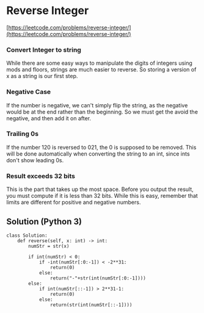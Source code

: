 # Reverse Integer

[https://leetcode.com/problems/reverse-integer/](https://leetcode.com/problems/reverse-integer/)

### Convert Integer to string

While there are some easy ways to manipulate the digits of integers using mods and floors, strings are much easier to reverse. So storing a version of x as a string is our first step.

### Negative Case

If the number is negative, we can't simply flip the string, as the negative would be at the end rather than the beginning. So we must get the avoid the negative, and then add it on after.

### Trailing 0s

If the number 120 is reversed to 021, the 0 is supposed to be removed. This will be done automatically when converting the string to an int, since ints don't show leading 0s.

### Result exceeds 32 bits

This is the part that takes up the most space. Before you output the result, you must compute if it is less than 32 bits. While this is easy, remember that limits are different for positive and negative numbers.

## Solution (Python 3)
```
class Solution:
    def reverse(self, x: int) -> int:
        numStr = str(x)
        
        if int(numStr) < 0:
            if -int(numStr[:0:-1]) < -2**31:
                return(0)
            else:
                return("-"+str(int(numStr[:0:-1])))
        else:
            if int(numStr[::-1]) > 2**31-1:
                return(0)
            else:
                return(str(int(numStr[::-1])))
```
